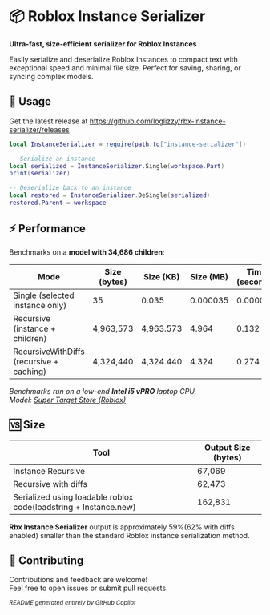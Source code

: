 # 📦 Roblox Instance Serializer

**Ultra-fast, size-efficient serializer for Roblox Instances**

Easily serialize and deserialize Roblox Instances to compact text with exceptional speed and minimal file size. Perfect for saving, sharing, or syncing complex models.

## 📃 Usage

Get the latest release at https://github.com/loglizzy/rbx-instance-serializer/releases

```lua
local InstanceSerializer = require(path.to["instance-serializer"])

-- Serialize an instance
local serialized = InstanceSerializer.Single(workspace.Part)
print(serializer)

-- Deserialize back to an instance
local restored = InstanceSerializer.DeSingle(serialized)
restored.Parent = workspace
```

## ⚡ Performance

Benchmarks on a **model with 34,686 children**:

| Mode                                     | Size (bytes) | Size (KB) | Size (MB) | Time (seconds) |
| ---------------------------------------- | ------------ | --------- | --------- | -------------- |
| Single (selected instance only)          | 35           | 0.035     | 0.000035  | 0.000027       |
| Recursive (instance + children)          | 4,963,573    | 4,963.573 | 4.964     | 0.132          |
| RecursiveWithDiffs (recursive + caching) | 4,324,440    | 4,324.440 | 4.324     | 0.274          |

_Benchmarks run on a low-end **Intel i5 vPRO** laptop CPU._  
_Model: [Super Target Store (Roblox)](https://create.roblox.com/store/asset/6700116748/Super-Target-Store)_

## 🆚 Size

| Tool                                                             | Output Size (bytes) |
| ---------------------------------------------------------------- | ------------------- |
| Instance Recursive                                               | 67,069              |
| Recursive with diffs                                             | 62,473              |
| Serialized using loadable roblox code(loadstring + Instance.new) | 162,831             |

**Rbx Instance Serializer** output is approximately 59%(62% with diffs enabled) smaller than the standard Roblox instance serialization method.

## 🤝 Contributing

Contributions and feedback are welcome!  
Feel free to open issues or submit pull requests.

<sub>_README generated entirely by GitHub Copilot_</sub>
